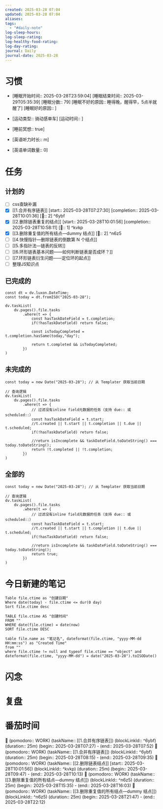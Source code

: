 ```yaml
---
created: 2025-03-28 07:04
updated: 2025-03-28 07:04
aliases: 
tags:
  - "#daily-note"
log-sleep-hours: 
log-sleep-rating: 
log-healthy-food-rating: 
log-day-rating: 
journal: Daily
journal-date: 2025-03-28
---
```

# 习惯
- [睡眠开始时间:: 2025-03-28T23:59:04] [睡眠结束时间:: 2025-03-29T05:35:39] [睡眠分数:: 79] [睡眠不好的原因:: 睡得晚，醒得早，5点半就醒了] [睡眠好的原因:: ]
- [运动类型:: 骑动感单车] [运动时间:: ]
- [睡前冥想:: true]

- [英语听力时长:: m]
- [英语单词数量:: 0]


# 任务

## 计划的
- [ ] css查缺补漏
- [x] [[1.合并有序链表]] [start:: 2025-03-28T07:27:30] [completion:: 2025-03-28T10:01:36]  [🍅:: 2]  ^6ybf
- [x] [[2.删除链表重复的结点]] [start:: 2025-03-28T10:01:56] [completion:: 2025-03-28T10:58:11]  [🍅:: 1]  ^kvkp
- [x] [[3.删除重复值的所有结点—dummy 结点]] [🍅:: 2] ^n6z5
- [ ] [[4.快慢指针—删除链表的倒数第 N 个结点]]
- [ ] [[5.多指针法—链表的反转]]
- [ ] [[6.环形链表基本问题——如何判断链表是否成环？]]
- [ ] [[7.环形链表衍生问题——定位环的起点]]
- [ ] 整理JS知识点

## 已完成的
```dataviewjs
const dt = dv.luxon.DateTime;
const today = dt.fromISO("2025-03-28");

dv.taskList(
    dv.pages().file.tasks
        .where(t => {
            const hasTaskDateField = t.completion;
            if(!hasTaskDateField) return false;
            
            const isTodayCompleted = t.completion.hasSame(today,"day");
            
            return t.completed && isTodayCompleted;
        })
)
```


## 未完成的

```dataviewjs
const today = new Date("2025-03-28"); // 从 Templater 获取当前日期

// 查询逻辑
dv.taskList(
    dv.pages().file.tasks
        .where(t => {
	        // 过滤没有inline field元数据的任务（支持 due:: 或 scheduled::）
            const hasTaskDateField = t.start;
            //t.created || t.start || t.completion || t.due || t.scheduled;
            if(!hasTaskDateField) return false;
            
            //return isIncomplete && taskDateField.toDateString() === today.toDateString();
            return !t.completed || !t.completion;
        })
)
```

## 全部的
```dataviewjs
const today = new Date("2025-03-28"); // 从 Templater 获取当前日期

// 查询逻辑
dv.taskList(
    dv.pages().file.tasks
        .where(t => {
	        // 过滤没有inline field元数据的任务（支持 due:: 或 scheduled::）
            const hasTaskDateField = t.start;
            //t.created || t.start || t.completion || t.due || t.scheduled;
            if(!hasTaskDateField) return false;
            
            //return isIncomplete && taskDateField.toDateString() === today.toDateString();
            return true;
        })
)
```

# 今日新建的笔记
```dataview
Table file.ctime as "创建日期"
Where date(today) - file.ctime <= dur(0 day)
Sort file.ctime desc
```

```dataview
TABLE file.ctime AS "创建时间"
FROM ""
WHERE date(file.ctime) = date(now)
SORT file.ctime DESC
```

```dataview
table file.name as "笔记名", dateformat(file.ctime, "yyyy-MM-dd HH:mm:ss") as "Created Time"
from ""
where file.ctime != null and typeof file.ctime == "object" and dateformat(file.ctime, "yyyy-MM-dd") = date("2025-03-28").toISODate()
```

# 闪念



# 复盘


# 番茄时间

🍅 (pomodoro:: WORK) (taskName:: [[1.合并有序链表]]) (blockLinkId::  ^6ybf) (duration:: 25m) (begin:: 2025-03-28T07:27) - (end:: 2025-03-28T07:52)
🍅 (pomodoro:: WORK) (taskName:: [[1.合并有序链表]]) (blockLinkId::  ^6ybf) (duration:: 25m) (begin:: 2025-03-28T08:15) - (end:: 2025-03-28T09:35)
🍅 (pomodoro:: WORK) (taskName:: [[2.删除链表结点]] [start:: 2025-03-28T10:01:56]) (blockLinkId::  ^kvkp) (duration:: 25m) (begin:: 2025-03-28T09:47) - (end:: 2025-03-28T10:13)
🍅 (pomodoro:: WORK) (taskName:: [[3.删除重复值的所有结点—dummy 结点]]) (blockLinkId::  ^n6z5) (duration:: 25m) (begin:: 2025-03-28T15:35) - (end:: 2025-03-28T16:03)
🍅 (pomodoro:: WORK) (taskName:: [[3.删除重复值的所有结点—dummy 结点]]) (blockLinkId::  ^n6z5) (duration:: 25m) (begin:: 2025-03-28T21:47) - (end:: 2025-03-28T22:12)